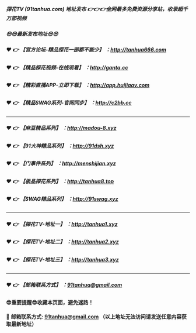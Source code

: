 ##### 探花TV (91tanhua.com) 地址发布 :point_right::point_right::point_right:全网最多免费资源分享站，收录超千万部视频

##### :sunglasses::sunglasses:最新发布地址:sunglasses::sunglasses:

##### :heart: :point_right: 【官方论坛-精品探花一部都不能少】 ：http://tanhua666.com

##### :heart: :point_right: 【精品探花视频-在线观看】 ：http://ganta.cc

##### :heart: :point_right: 【精彩直播APP-立即下载】 ：http://app.huijiaav.com

##### :heart: :point_right: 【精品SWAG系列-官网同步】 ：http://c2bb.cc

---------------------------------------------

##### :heart: :point_right: 【麻豆精品系列】 ：http://madou-8.xyz

##### :heart: :point_right: 【91大神精品系列】 ：http://91dsh.xyz

##### :heart: :point_right: 【门事件系列】 ：http://menshijian.xyz

##### :heart: :point_right: 【极品探花系列】 ：http://tanhua8.top

##### :heart: :point_right: 【SWAG精品系列】 ：http://91swag.xyz

---------------------------------------------

##### :heart: :point_right: 【探花TV-地址一】 ：http://tanhua1.xyz

##### :heart: :point_right: 【探花TV-地址二】 ：http://tanhua2.xyz

##### :heart: :point_right: 【探花TV-地址三】 ：http://tanhua3.xyz

---------------------------------------------


##### :heart: :point_right: 【邮箱联系方式】 ：91tanhua@gmail.com

#### :sunglasses:重要提醒:sunglasses:收藏本页面，避免迷路！


:e-mail: __邮箱联系方式: 91tanhua@gmail.com （以上地址无法访问请发送任意内容获取最新地址）__
